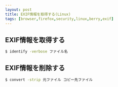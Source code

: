 ```yaml
---
layout: post
title: EXIF情報を取得する(Linux)
tags: [browser,firefox,security,linux,berry,exif]
---
```


## EXIF情報を取得する

```bash
$ identify -verbose ファイル名
```

## EXIF情報を削除する

```bash
$ convert -strip 元ファイル コピー先ファイル
```

